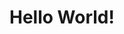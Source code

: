 <html>
    <head>
        <title>Title of Hello World</title>
    </head>
    <body>
        <h1>Hello World!</h1>
    </body>
</html>
